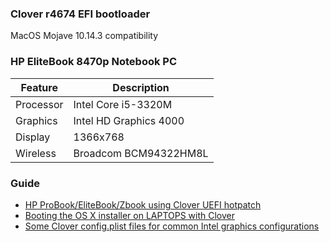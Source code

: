 ### Clover r4674 EFI bootloader
MacOS Mojave 10.14.3 compatibility

### HP EliteBook 8470p Notebook PC

| Feature | Description |
| ------- | ----------- |
| Processor | Intel Core i5-3320M |
| Graphics | Intel HD Graphics 4000 |
| Display | 1366x768 |
| Wireless | Broadcom BCM94322HM8L |

### Guide
* [HP ProBook/EliteBook/Zbook using Clover UEFI hotpatch](https://www.tonymacx86.com/threads/guide-hp-probook-elitebook-zbook-using-clover-uefi-hotpatch.261719/)
* [Booting the OS X installer on LAPTOPS with Clover](https://www.tonymacx86.com/threads/guide-booting-the-os-x-installer-on-laptops-with-clover.148093/)
* [Some Clover config.plist files for common Intel graphics configurations](https://github.com/RehabMan/OS-X-Clover-Laptop-Config)
